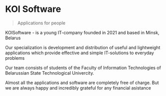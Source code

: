 <h1>KOI Software</h1>

> Applications for people

KOISoftware - is a young IT-company founded in 2021 and based in Minsk, Belarus

Our specialization is development and distribution of useful and lightweight applications which provide effective and simple IT-solutions to everyday problems

Our team consists of students of the Faculty of Information Technologies of Belarussian State Technological Univercity.

Almost all the applications and software are completely free of charge. But we are always happy and incredibly grateful for any financial asistance
